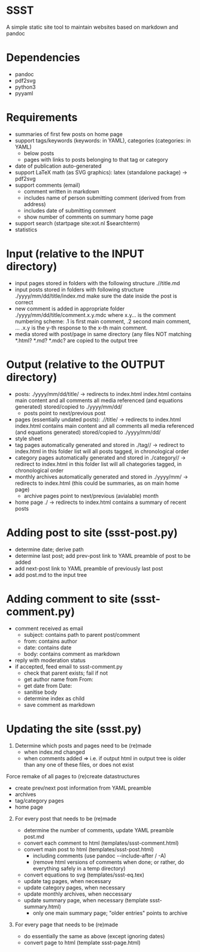 # SSST

A simple static site tool to maintain websites based on markdown and pandoc

# Dependencies

- pandoc
- pdf2svg
- python3
- pyyaml

# Requirements

- summaries of first few posts on home page
- support tags/keywords (keywords: in YAML), categories (categories: in YAML)
  - below posts
  - pages with links to posts belonging to that tag or category
- date of publication auto-generated
- support LaTeX math (as SVG graphics): latex (standalone package) -> pdf2svg
- support comments (email)
  - comment written in markdown
  - includes name of person submitting comment (derived from from address)
  - includes date of submitting comment
  - show number of comments on summary home page
- support search (startpage site:xot.nl $searchterm)
- statistics

# Input (relative to the INPUT directory)

- input pages stored in folders with the following structure
  ./<optional path>/title.md
- input posts stored in folders with following structure
  ./yyyy/mm/dd/title/index.md
  make sure the date inside the post is correct
- new comment is added in appropriate folder
  ./yyyy/mm/dd/title/comment.x.y.mdc
  where x.y... is the comment numbering scheme: .1 is first main comment, .2 second main comment, ... .x.y is the y-th response to the x-th main comment.
- media stored with post/page in same directory
  (any files NOT matching *.html? *.md? *.mdc? are copied to the output tree

# Output (relative to the OUTPUT directory)

- posts:
  ./yyyy/mm/dd/title/ -> redirects to index.html 
  index.html contains main content and all comments
  all media referenced (and equations generated) stored/copied to ./yyyy/mm/dd/
  - posts point to next/previous post
- pages (essentially undated posts):
  ./<optional path>/title/ -> redirects to index.html 
  index.html contains main content and all comments
  all media referenced (and equations generated) stored/copied to ./yyyy/mm/dd/
- style sheet
- tag pages automatically generated and stored in
  ./tag/<tag>/ -> redirect to index.html in this folder
  list will all posts tagged, in chronological order
- category pages automatically generated and stored in
  ./category/<category>/ -> redirect to index.html in this folder
  list will all chategories tagged, in chronological order
- monthly archives automatically generated and stored in
  ./yyyy/mm/ -> redirects to index.html
  (this could be summaries, as on main home page)
  - archive pages point to next/previous (avialable) month
- home page
  ./ -> redirects to index.html
  contains a summary of recent posts  

# Adding post to site (ssst-post.py)

- determine date; derive path
- determine last post; add prev-post link to YAML preamble of post to be added
- add next-post link to YAML preamble of previously last post
- add post.md to the input tree


# Adding comment to site (ssst-comment.py)

- comment received as email
  - subject: contains path to parent post/comment
  - from: contains author
  - date: contains date
  - body: contains comment as markdown
- reply with moderation status
- if accepted, feed email to ssst-comment.py
  - check that parent exists; fail if not
  - get author name from From:
  - get date from Date:
  - sanitise body
  - determine index as child
  - save comment as markdown


# Updating the site (ssst.py)

1. Determine which posts and pages need to be (re)made
   - when index.md changed
   - when comments added 
   => i.e. if output html in output tree is older than any one of these files, or does not exist

Force remake of all pages to (re)create datastructures 
- create prev/next post information from YAML preamble
- archives
- tag/category pages
- home page

2. For every post that needs to be (re)made
    - determine the number of comments, update YAML preamble post.md 
    - convert each comment to html (templates/ssst-comment.html)
    - convert main post to html (templates/ssst-post.html)
      - including comments (use pandoc --include-after / -A)
	  - (remove html versions of comments when done; or rather, do everything safely in a temp directory)
    - convert equations to svg (templates/ssst-eq.tex)
    - update tag pages, when necessary
    - update category pages, when necessary
	- update monthly archives, when neccessary
    - update summary page, when necessary (template ssst-summary.html)
	  - only one main summary page; "older entries" points to archive
	  
3. For every page that needs to be (re)made
    - do essentially the same as above (except ignoring dates)
    - convert page to html (template ssst-page.html)


